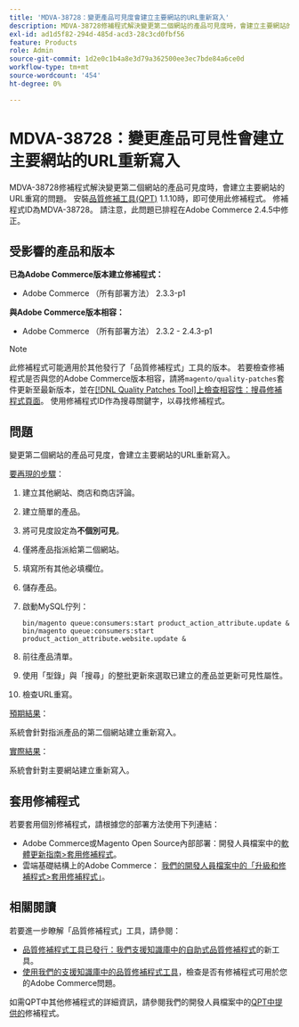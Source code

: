 ```yaml
---
title: 'MDVA-38728：變更產品可見度會建立主要網站的URL重新寫入'
description: MDVA-38728修補程式解決變更第二個網站的產品可見度時，會建立主要網站的URL重寫的問題。 安裝[Quality Patches Tool (QPT)](/help/announcements/adobe-commerce-announcements/magento-quality-patches-released-new-tool-to-self-serve-quality-patches.md) 1.1.10時，即可使用此修補程式。 修補程式ID為MDVA-38728。 請注意，此問題已排程在Adobe Commerce 2.4.5中修正。
exl-id: ad1d5f82-294d-485d-acd3-28c3cd0fbf56
feature: Products
role: Admin
source-git-commit: 1d2e0c1b4a8e3d79a362500ee3ec7bde84a6ce0d
workflow-type: tm+mt
source-wordcount: '454'
ht-degree: 0%

---
```


# MDVA-38728：變更產品可見性會建立主要網站的URL重新寫入

MDVA-38728修補程式解決變更第二個網站的產品可見度時，會建立主要網站的URL重寫的問題。 安裝[品質修補工具(QPT)](/help/announcements/adobe-commerce-announcements/magento-quality-patches-released-new-tool-to-self-serve-quality-patches.md) 1.1.10時，即可使用此修補程式。 修補程式ID為MDVA-38728。 請注意，此問題已排程在Adobe Commerce 2.4.5中修正。

## 受影響的產品和版本

**已為Adobe Commerce版本建立修補程式：**

* Adobe Commerce （所有部署方法） 2.3.3-p1

**與Adobe Commerce版本相容：**

* Adobe Commerce （所有部署方法） 2.3.2 - 2.4.3-p1

>[!NOTE]
>
>此修補程式可能適用於其他發行了「品質修補程式」工具的版本。 若要檢查修補程式是否與您的Adobe Commerce版本相容，請將`magento/quality-patches`套件更新至最新版本，並在[[!DNL Quality Patches Tool]上檢查相容性：搜尋修補程式頁面](https://devdocs.magento.com/quality-patches/tool.html#patch-grid)。 使用修補程式ID作為搜尋關鍵字，以尋找修補程式。

## 問題

變更第二個網站的產品可見度，會建立主要網站的URL重新寫入。

<u>要再現的步驟</u>：

1. 建立其他網站、商店和商店評論。
1. 建立簡單的產品。
1. 將可見度設定為&#x200B;**不個別可見**。
1. 僅將產品指派給第二個網站。
1. 填寫所有其他必填欄位。
1. 儲存產品。
1. 啟動MySQL佇列：

   ```mysql
   bin/magento queue:consumers:start product_action_attribute.update &
   bin/magento queue:consumers:start product_action_attribute.website.update &
   ```

1. 前往產品清單。
1. 使用「型錄」與「搜尋」的整批更新來選取已建立的產品並更新可見性屬性。
1. 檢查URL重寫。

<u>預期結果</u>：

系統會針對指派產品的第二個網站建立重新寫入。

<u>實際結果</u>：

系統會針對主要網站建立重新寫入。

## 套用修補程式

若要套用個別修補程式，請根據您的部署方法使用下列連結：

* Adobe Commerce或Magento Open Source內部部署：開發人員檔案中的[軟體更新指南>套用修補程式](https://devdocs.magento.com/guides/v2.4/comp-mgr/patching/mqp.html)。
* 雲端基礎結構上的Adobe Commerce： [我們的開發人員檔案中的「升級和修補程式>套用修補程式」](https://devdocs.magento.com/cloud/project/project-patch.html)。

## 相關閱讀

若要進一步瞭解「品質修補程式」工具，請參閱：

* [品質修補程式工具已發行：我們支援知識庫中的自助式品質修補程式](/help/announcements/adobe-commerce-announcements/magento-quality-patches-released-new-tool-to-self-serve-quality-patches.md)的新工具。
* [使用我們的支援知識庫中的品質修補程式工具](/help/support-tools/patches-available-in-qpt-tool/check-patch-for-magento-issue-with-magento-quality-patches.md)，檢查是否有修補程式可用於您的Adobe Commerce問題。

如需QPT中其他修補程式的詳細資訊，請參閱我們的開發人員檔案中的[QPT中提供的](https://devdocs.magento.com/quality-patches/tool.html#patch-grid)修補程式。
